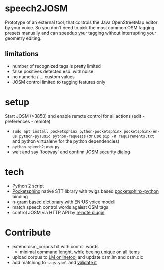 # speech2JOSM

Prototype of an external tool, that controls the Java OpenStreetMap editor by your voice. So you don't need to pick the most common OSM tagging presets manually and can speedup your tagging without interrupting your geometry editing.

## limitations

* number of recognized tags is pretty limited
* false positives detected  esp. with noise
* no numeric / ... custom values
* JOSM control limited to tagging features only

# setup

Start JOSM (>3850) and enable remote control for all actions (edit - preferences - remote)
* `sudo apt install pocketsphinx python-pocketsphinx pocketsphinx-en-us python-pyaudio python-requests` (or use `pip -R requirements.txt` and python virtualenv for the python dependencies)
* `python speech2josm.py`
* wait and say 'footway' and confirm JOSM security dialog

# tech

* Python 2 script
* [Pocketsphinx](https://github.com/cmusphinx/pocketsphinx) native STT library with twigs based [pocketsphinx-python](https://github.com/cmusphinx/pocketsphinx-python) binding
* [n-gram based dictionary](https://cmusphinx.github.io/wiki/tutoriallm/#building-a-simple-language-model-using-a-web-service) with EN-US voice modell
* match speech control words against OSM tags
* control JOSM via HTTP API by [remote plugin](https://wiki.openstreetmap.org/wiki/JOSM/RemoteControl)

# Contribute

* extend osm_corpus.txt with control words
    * minimal command lenght, while beeing unique on all items
* upload corpus to [LM onlinetool](http://www.speech.cs.cmu.edu/tools/lmtool-new.html) and update osm.lm and osm.dic
* add matching to `tags.yaml` and [validate it](https://codebeautify.org/yaml-validator)
